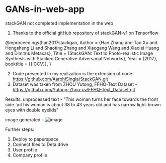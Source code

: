 # GANs-in-web-app


stackGAN not completed implementation in the web

1) Thanks to the official gitHub repository of stackGAN-v1 on Tensorflow 


@inproceedings{han2017stackgan,
Author = {Han Zhang and Tao Xu and Hongsheng Li and Shaoting Zhang and Xiaogang Wang and Xiaolei Huang and Dimitris Metaxas},
Title = {StackGAN: Text to Photo-realistic Image Synthesis with Stacked Generative Adversarial Networks},
Year = {2017},
booktitle = {{ICCV}},
}

2) Code presented in my realization is the extension of code: https://github.com/AarohiSingla/StackGAN.git 
3) Dataset was taken from ZHOU Yutong, FFHQ-Text Dataset - https://github.com/Yutong-Zhou-cv/FFHQ-Text_Dataset.git


Results:
  unprocessed text - "This woman turns her face towards the front side. \nThis woman is about 38 to 43 years old and has narrow light-brown eyes with double eyelids"
  
  image generated - ![image](https://user-images.githubusercontent.com/66064451/176171190-10b70a14-d886-4007-99aa-ae87254342a1.png)



Further steps:
 1) Deploy to paperspace
 2) Connect files to Deta drive 
 3) User profile
 4) Company profile
